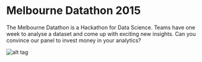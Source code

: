 Melbourne Datathon 2015 
==============================

The Melbourne Datathon is a Hackathon for Data Science.
Teams have one week to analyse a dataset and come up with exciting new insights. Can you convince our panel to invest money in your analytics?

![alt tag](http://m.c.lnkd.licdn.com/mpr/mpr/shrink_200_200/p/8/000/1f2/006/28181a6.jpg)